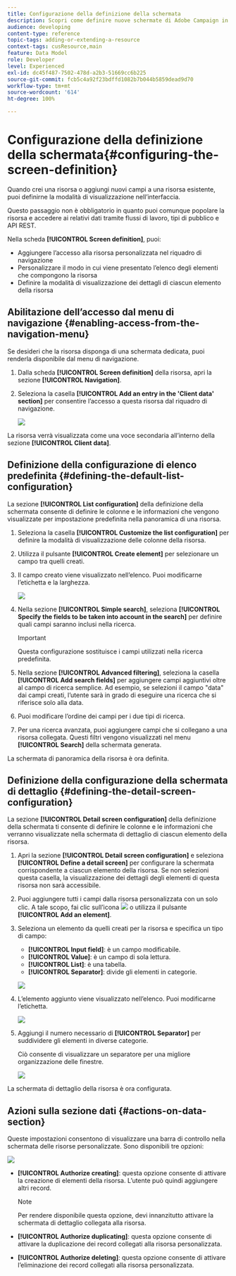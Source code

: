 ```yaml
---
title: Configurazione della definizione della schermata
description: Scopri come definire nuove schermate di Adobe Campaign in base alla struttura dati delle risorse.
audience: developing
content-type: reference
topic-tags: adding-or-extending-a-resource
context-tags: cusResource,main
feature: Data Model
role: Developer
level: Experienced
exl-id: dc45f487-7502-478d-a2b3-51669cc6b225
source-git-commit: fcb5c4a92f23bdffd1082b7b044b5859dead9d70
workflow-type: tm+mt
source-wordcount: '614'
ht-degree: 100%

---
```


# Configurazione della definizione della schermata{#configuring-the-screen-definition}

Quando crei una risorsa o aggiungi nuovi campi a una risorsa esistente, puoi definirne la modalità di visualizzazione nell’interfaccia.

Questo passaggio non è obbligatorio in quanto puoi comunque popolare la risorsa e accedere ai relativi dati tramite flussi di lavoro, tipi di pubblico e API REST.

Nella scheda **[!UICONTROL Screen definition]**, puoi:

* Aggiungere l’accesso alla risorsa personalizzata nel riquadro di navigazione
* Personalizzare il modo in cui viene presentato l’elenco degli elementi che compongono la risorsa
* Definire la modalità di visualizzazione dei dettagli di ciascun elemento della risorsa

## Abilitazione dell’accesso dal menu di navigazione {#enabling-access-from-the-navigation-menu}

Se desideri che la risorsa disponga di una schermata dedicata, puoi renderla disponibile dal menu di navigazione.

1. Dalla scheda **[!UICONTROL Screen definition]** della risorsa, apri la sezione **[!UICONTROL Navigation]**.
1. Seleziona la casella **[!UICONTROL Add an entry in the 'Client data' section]** per consentire l’accesso a questa risorsa dal riquadro di navigazione.

   ![](assets/schema_extension_19.png)

La risorsa verrà visualizzata come una voce secondaria all’interno della sezione **[!UICONTROL Client data]**.

## Definizione della configurazione di elenco predefinita {#defining-the-default-list-configuration}

La sezione **[!UICONTROL List configuration]** della definizione della schermata consente di definire le colonne e le informazioni che vengono visualizzate per impostazione predefinita nella panoramica di una risorsa.

1. Seleziona la casella **[!UICONTROL Customize the list configuration]** per definire la modalità di visualizzazione delle colonne della risorsa.
1. Utilizza il pulsante **[!UICONTROL Create element]** per selezionare un campo tra quelli creati.
1. Il campo creato viene visualizzato nell’elenco. Puoi modificarne l’etichetta e la larghezza.

   ![](assets/schema_extension_20.png)

1. Nella sezione **[!UICONTROL Simple search]**, seleziona **[!UICONTROL Specify the fields to be taken into account in the search]** per definire quali campi saranno inclusi nella ricerca.

   >[!IMPORTANT]
   >
   >Questa configurazione sostituisce i campi utilizzati nella ricerca predefinita.

1. Nella sezione **[!UICONTROL Advanced filtering]**, seleziona la casella **[!UICONTROL Add search fields]** per aggiungere campi aggiuntivi oltre al campo di ricerca semplice. Ad esempio, se selezioni il campo &quot;data&quot; dai campi creati, l’utente sarà in grado di eseguire una ricerca che si riferisce solo alla data.
1. Puoi modificare l’ordine dei campi per i due tipi di ricerca.
1. Per una ricerca avanzata, puoi aggiungere campi che si collegano a una risorsa collegata. Questi filtri vengono visualizzati nel menu **[!UICONTROL Search]** della schermata generata.

La schermata di panoramica della risorsa è ora definita.

## Definizione della configurazione della schermata di dettaglio {#defining-the-detail-screen-configuration}

La sezione **[!UICONTROL Detail screen configuration]** della definizione della schermata ti consente di definire le colonne e le informazioni che verranno visualizzate nella schermata di dettaglio di ciascun elemento della risorsa.

1. Apri la sezione **[!UICONTROL Detail screen configuration]** e seleziona **[!UICONTROL Define a detail screen]** per configurare la schermata corrispondente a ciascun elemento della risorsa. Se non selezioni questa casella, la visualizzazione dei dettagli degli elementi di questa risorsa non sarà accessibile.
1. Puoi aggiungere tutti i campi dalla risorsa personalizzata con un solo clic. A tale scopo, fai clic sull’icona ![](assets/addallfieldsicon.png) o utilizza il pulsante **[!UICONTROL Add an element]**.
1. Seleziona un elemento da quelli creati per la risorsa e specifica un tipo di campo:

   * **[!UICONTROL Input field]**: è un campo modificabile.
   * **[!UICONTROL Value]**: è un campo di sola lettura.
   * **[!UICONTROL List]**: è una tabella.
   * **[!UICONTROL Separator]**: divide gli elementi in categorie.

   ![](assets/schema_extension_23.png)

1. L’elemento aggiunto viene visualizzato nell’elenco. Puoi modificarne l’etichetta.

   ![](assets/schema_extension_22.png)

1. Aggiungi il numero necessario di **[!UICONTROL Separator]** per suddividere gli elementi in diverse categorie.

   Ciò consente di visualizzare un separatore per una migliore organizzazione delle finestre.

   ![](assets/schema_extension_25.png)

La schermata di dettaglio della risorsa è ora configurata.

## Azioni sulla sezione dati {#actions-on-data-section}

Queste impostazioni consentono di visualizzare una barra di controllo nella schermata delle risorse personalizzate. Sono disponibili tre opzioni:

![](assets/schema_extension_actions.png)

* **[!UICONTROL Authorize creating]**: questa opzione consente di attivare la creazione di elementi della risorsa. L’utente può quindi aggiungere altri record.

   >[!NOTE]
   >
   >Per rendere disponibile questa opzione, devi innanzitutto attivare la schermata di dettaglio collegata alla risorsa.

* **[!UICONTROL Authorize duplicating]**: questa opzione consente di attivare la duplicazione dei record collegati alla risorsa personalizzata.
* **[!UICONTROL Authorize deleting]**: questa opzione consente di attivare l’eliminazione dei record collegati alla risorsa personalizzata.
